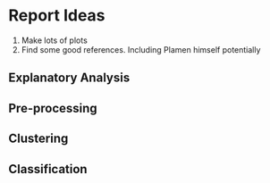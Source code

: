 # Report Ideas

1. Make lots of plots
2. Find some good references. Including Plamen himself potentially

## Explanatory Analysis

## Pre-processing

## Clustering

## Classification



